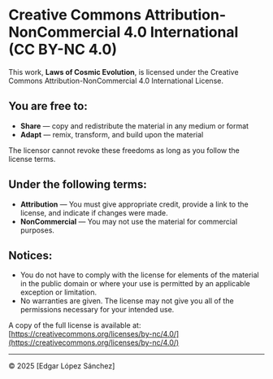 # Creative Commons Attribution-NonCommercial 4.0 International (CC BY-NC 4.0)

This work, **Laws of Cosmic Evolution**, is licensed under the Creative Commons Attribution-NonCommercial 4.0 International License.

## You are free to:

- **Share** — copy and redistribute the material in any medium or format  
- **Adapt** — remix, transform, and build upon the material  

The licensor cannot revoke these freedoms as long as you follow the license terms.

## Under the following terms:

- **Attribution** — You must give appropriate credit, provide a link to the license, and indicate if changes were made.  
- **NonCommercial** — You may not use the material for commercial purposes.  

## Notices:

- You do not have to comply with the license for elements of the material in the public domain or where your use is permitted by an applicable exception or limitation.  
- No warranties are given. The license may not give you all of the permissions necessary for your intended use.  

A copy of the full license is available at:  
[https://creativecommons.org/licenses/by-nc/4.0/](https://creativecommons.org/licenses/by-nc/4.0/)

---

© 2025 [Edgar López Sánchez]  
